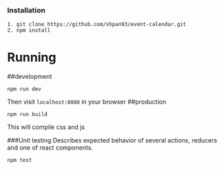 ### Installation
````
1. git clone https://github.com/shpan93/event-calendar.git
2. npm install
````

# Running
##development
````
npm run dev
````
Then visit `localhost:8080` in your browser
##production
````
npm run build
````
This will compile css and js



###Unit testing
Describes expected behavior of several actions, reducers and one of react components.

````
npm test
````

